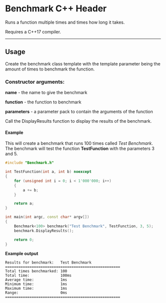 # Benchmark C++ Header
Runs a function multiple times and times how long it takes.

Requires a C++17 compiler.

---

## Usage
Create the benchmark class template with the template parameter being the amount of times to benchmark the function.

### Constructor arguments:
**name** - the name to give the benchmark

**function** - the function to benchmark

**parameters** - a parameter pack to contain the arguments of the function


Call the DisplayResults function to display the results of the benchmark.

#### Example
This will create a benchmark that runs 100 times called *Test Benchmark*.
The benchmark will test the function **TestFunction** with the parameters 3 and 5.

```cpp
#include "Benchmark.h"

int TestFunction(int a, int b) noexcept
{
	for (unsigned int i = 0; i < 1'000'000; i++)
	{
		a += b;
	}

	return a;
}

int main(int argc, const char* argv[])
{
	Benchmark<100> benchmark("Test Benchmark", TestFunction, 3, 5);
	benchmark.DisplayResults();

	return 0;
}
```

**Example output**
```
Results for benchmark:   Test Benchmark
====================================================
Total times benchmarked: 100
Total time:              100ms
Average time:            1ms
Minimum time:            1ms
Maximum time:            1ms
Range:                   0ms
====================================================
```